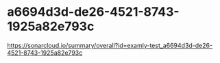 # a6694d3d-de26-4521-8743-1925a82e793c
https://sonarcloud.io/summary/overall?id=examly-test_a6694d3d-de26-4521-8743-1925a82e793c
